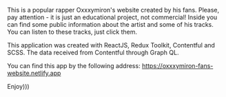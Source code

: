 This is a popular rapper Oxxxymiron's website created by his fans. Please, pay attention - it is just an educational project, not commercial!
Inside you can find some public information about the artist and some of his tracks. You can listen to these tracks, just click them.

This application was created with ReactJS, Redux Toolkit, Contentful and SCSS. The data received from Contentful through Graph QL. 

You can find this app by the following address: <a>https://oxxxymiron-fans-website.netlify.app</a>

Enjoy)))



